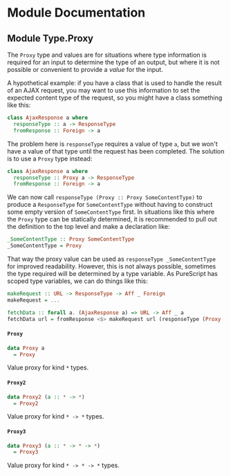 # Module Documentation

## Module Type.Proxy


The `Proxy` type and values are for situations where type information is
required for an input to determine the type of an output, but where it is
not possible or convenient to provide a _value_ for the input.

A hypothetical example: if you have a class that is used to handle the
result of an AJAX request, you may want to use this information to set the
expected content type of the request, so you might have a class something
like this:

``` purescript
class AjaxResponse a where
  responseType :: a -> ResponseType
  fromResponse :: Foreign -> a
```

The problem here is `responseType` requires a value of type `a`, but we
won't have a value of that type until the request has been completed. The
solution is to use a `Proxy` type instead:

``` purescript
class AjaxResponse a where
  responseType :: Proxy a -> ResponseType
  fromResponse :: Foreign -> a
```

We can now call `responseType (Proxy :: Proxy SomeContentType)` to produce
a `ResponseType` for `SomeContentType` without having to construct some
empty version of `SomeContentType` first. In situations like this where
the `Proxy` type can be statically determined, it is recommended to pull
out the definition to the top level and make a declaration like:

``` purescript
_SomeContentType :: Proxy SomeContentType
_SomeContentType = Proxy
```

That way the proxy value can be used as `responseType _SomeContentType`
for improved readability. However, this is not always possible, sometimes
the type required will be determined by a type variable. As PureScript has
scoped type variables, we can do things like this:

``` purescript
makeRequest :: URL -> ResponseType -> Aff _ Foreign
makeRequest = ...

fetchData :: forall a. (AjaxResponse a) => URL -> Aff _ a
fetchData url = fromResponse <$> makeRequest url (responseType (Proxy :: Proxy a))
```

#### `Proxy`

``` purescript
data Proxy a
  = Proxy 
```

Value proxy for kind `*` types.

#### `Proxy2`

``` purescript
data Proxy2 (a :: * -> *)
  = Proxy2 
```

Value proxy for kind `* -> *` types.

#### `Proxy3`

``` purescript
data Proxy3 (a :: * -> * -> *)
  = Proxy3 
```

Value proxy for kind `* -> * -> *` types.



